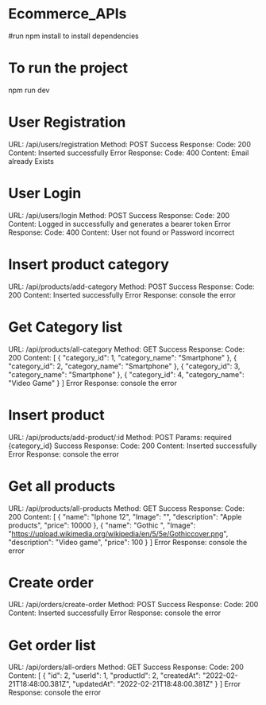 # Ecommerce_APIs

#run npm install to install dependencies

# To run the project

npm run dev

# User Registration
URL: /api/users/registration
Method: POST
Success Response: Code: 200
                  Content: Inserted successfully
 Error Response: Code: 400
                  Content: Email already Exists   
                  
# User Login
URL: /api/users/login
Method: POST
Success Response: Code: 200
                  Content: Logged in successfully and generates a bearer token
Error Response: Code: 400
                  Content: User not found or Password incorrect
                  
# Insert product category
URL: /api/products/add-category
Method: POST
Success Response: Code: 200
                  Content: Inserted successfully
 Error Response: console the error
 
 # Get Category list 
URL: /api/products/all-category
Method: GET
Success Response: Code: 200
                  Content: [
                                {
                                    "category_id": 1,
                                    "category_name": "Smartphone"
                                },
                                {
                                    "category_id": 2,
                                    "category_name": "Smartphone"
                                },
                                {
                                    "category_id": 3,
                                    "category_name": "Smartphone"
                                },
                                {
                                    "category_id": 4,
                                    "category_name": "Video Game"
                                }
                            ]
 Error Response: console the error
 
 # Insert product 
URL: /api/products/add-product/:id
Method: POST
Params:   required {category_id}
Success Response: Code: 200
                  Content: Inserted successfully
 Error Response: console the error
 
 # Get all products
URL: /api/products/all-products
Method: GET
Success Response: Code: 200
                  Content: [
                                {
                                    "name": "Iphone 12",
                                    "Image": "",
                                    "description": "Apple products",
                                    "price": 10000
                                },
                                {
                                    "name": "Gothic ",
                                    "Image": "https://upload.wikimedia.org/wikipedia/en/5/5e/Gothiccover.png",
                                    "description": "Video game",
                                    "price": 100
                                }
                            ]
 Error Response: console the error
 
# Create order 
URL: /api/orders/create-order
Method: POST
Success Response: Code: 200
                  Content: Inserted successfully
 Error Response: console the error
 
 # Get order list
 URL: /api/orders/all-orders
 Method: GET
 Success Response: Code: 200
                  Content: [
                                {
                                    "id": 2,
                                    "userId": 1,
                                    "productId": 2,
                                    "createdAt": "2022-02-21T18:48:00.381Z",
                                    "updatedAt": "2022-02-21T18:48:00.381Z"
                                }
                            ]
 Error Response: console the error
                                    

